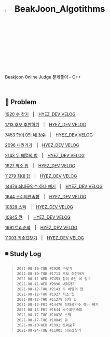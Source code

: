 # <img src = "https://user-images.githubusercontent.com/39453104/128810108-cb2a0435-5e77-4807-afd2-9a5b8aecfa7e.png" width = "5%"> BeakJoon_Algotithms
Beakjoon Online Judge 문제풀이 - C++

<br>

## 💬 Problem

  [1920 수 찾기](./1920_수찾기.cpp)　|　[HYEZ_DEV VELOG](https://velog.io/@hyez_dev/%EB%B0%B1%EC%A4%80-1920-%EC%88%98%EC%B0%BE%EA%B8%B0)
  
  [1713 후보 추천하기](./1713_후보추천하기.cpp)　|　[HYEZ_DEV VELOG](https://velog.io/@hyez_dev/%EB%B0%B1%EC%A4%80-1713-%ED%9B%84%EB%B3%B4-%EC%B6%94%EC%B2%9C%ED%95%98%EA%B8%B0-C)
  
  [7453 합이 0인 네 정수](./7453_합이0인네정수.cpp)　|　[HYEZ_DEV VELOG](https://velog.io/@hyez_dev/%EB%B0%B1%EC%A4%80-7453-%ED%95%A9%EC%9D%B4-0%EC%9D%B8-%EB%84%A4-%EC%A0%95%EC%88%98-C)
 
 [2096 내려가기](./2096_내려가기.cpp)　|　[HYEZ_DEV VELOG](https://velog.io/@hyez_dev/%EB%B0%B1%EC%A4%80-2096-%EB%82%B4%EB%A0%A4%EA%B0%80%EA%B8%B0-C)
 
 [2143 두 배열의 합](./2143_두배열의합.cpp)　|　[HYEZ_DEV VELOG](https://velog.io/@hyez_dev/%EB%B0%B1%EC%A4%80-2143-%EB%91%90-%EB%B0%B0%EC%97%B4%EC%9D%98-%ED%95%A9-C)
 
 [1927 최소 힙](./1927_최소힙.cpp)　|　[HYEZ_DEV VELOG](https://velog.io/@hyez_dev/%EB%B0%B1%EC%A4%80-1927-%EC%B5%9C%EC%86%8C-%ED%9E%99-C)
 
 [11279 최대 힙](./11279_최대힙.cpp)　|　[HYEZ_DEV VELOG](https://velog.io/@hyez_dev/%EB%B0%B1%EC%A4%80-11279-%EC%B5%9C%EB%8C%80-%ED%9E%99-C)
 
 [14476 최대공약수 하나 빼기](./14476_최대공약수하나빼기.cpp)　|　[HYEZ_DEV VELOG](https://velog.io/@hyez_dev/%EB%B0%B1%EC%A4%80-14476-%EC%B5%9C%EB%8C%80%EA%B3%B5%EC%95%BD%EC%88%98-%ED%95%98%EB%82%98-%EB%B9%BC%EA%B8%B0-C)
 
 [1644 소수의연속합](./1644_소수의연속합.cpp)　|　[HYEZ_DEV VELOG](https://velog.io/@hyez_dev/%EB%B0%B1%EC%A4%80-1644-%EC%86%8C%EC%88%98%EC%9D%98-%EC%97%B0%EC%86%8D%ED%95%A9-C)
 
 [10828 스택](./10828_스택.cpp)　|　[HYEZ_DEV VELOG](https://velog.io/@hyez_dev/%EB%B0%B1%EC%A4%80-10828-%EC%8A%A4%ED%83%9D-C)
 
[10845 큐](./10845_큐.cpp) 　|　[HYEZ_DEV VELOG](https://velog.io/@hyez_dev/%EB%B0%B1%EC%A4%80-10845-%ED%81%90-C)

[1991 트리순회](./1991_트리순회.cpp)　|　[HYEZ_DEV VELOG](https://velog.io/@hyez_dev/%EB%B0%B1%EC%A4%80-1991-%ED%8A%B8%EB%A6%AC-%EC%88%9C%ED%9A%8C-C)

[11003 최솟값찾기](./11003_최솟값찾기.cpp)　|　[HYEZ_DEV VELOG](https://velog.io/@hyez_dev/%EB%B0%B1%EC%A4%80-11003-%EC%B5%9C%EC%86%9F%EA%B0%92-%EC%B0%BE%EA%B8%B0-C)
<br>

## ◾ Study Log
> ```
> 2021-08-10-TUE #1920 수찾기
> 2021-08-10-TUE #1713 후보 추천하기
> 2021-08-11-WED #7453 합이 0인 네 정수
> 2021-08-11-WED #2096 내려가기
> 2021-08-12-THU #2143 두 배열의 합
> 2021-08-12-THU #1927 최소 힙
> 2021-08-12-THU #11279 최대 힙
> 2021-08-13-FRI #14476 최대공약수 하나 빼기
> 2021-08-13-FRI #1644 소수의연속합
> 2021-08-17-TUE #10828 스택
> 2021-08-17-TUE #10845 큐
> 2021-08-18-WED #1991 트리순회
> 2021-08-24-TUE #11003 최솟값찾기
> ```
